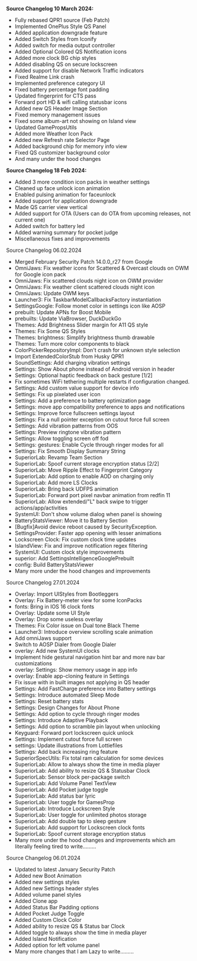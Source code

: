 <b>Source Changelog 10 March 2024:</b>
- Fully rebased QPR1 source (Feb Patch)
- Implemented OnePlus Style QS Panel
- Added application downgrade feature
- Added Switch Styles from Iconify
- Added switch for media output controller
- Added Optional Colored QS Notification icons
- Added more clock BG chip styles
- Added disabling QS on secure lockscreen
- Added support for disable Network Traffic indicators
- Fixed Realme Link crash
- Implemented preference category UI
- Fixed battery percentage font padding
- Updated fingerprint for CTS pass
- Forward port HD & wifi calling statusbar icons
- Added new QS Header Image Section
- Fixed memory management issues
- Fixed some album-art not showing on Island view
- Updated GamePropsUtils
- Added more Weather Icon Pack
- Added new Refresh rate Selector Page
- Added background chip for memory info view
- Fixed QS customizer background color
- And many under the hood changes

<b>Source Changelog 18 Feb 2024:</b>
- Added 3 more condition icon packs in weather settings 
- Cleaned up face unlock icon animation
- Enabled pulsing animation for faceunlock
- Added support for application downgrade
- Made QS carrier view vertical
- Added support for OTA (Users can do OTA from upcoming releases, not current one)
- Added switch for battery led
- Added warning summary for pocket judge
- Miscellaneous fixes and improvements

Source Changelog 06.02.2024
- Merged February Security Patch 14.0.0_r27 from Google 
- OmniJaws: Fix weather icons for Scattered & Overcast clouds on OWM for Google icon pack
- OmniJaws: Fix scattered clouds night icon on OWM provider
- OmniJaws: Fix weather client scattered clouds night icon
- OmniJaws: Update OWM keys
- Launcher3: Fix TaskbarModelCallbacksFactory instantiation
- SettingsGoogle: Follow monet color in settings icon like AOSP
- prebuilt: Update APNs for Boost Mobile
- prebuilts: Update ViaBrowser, DuckDuckGo
- Themes: Add Brightness Slider margin for A11 QS style
- Themes: Fix Some QS Styles
- Themes: brightness: Simplify brightness thumb drawable
- Themes: Turn more color components to black
- ColorPickerRepositoryImpl: Don't crash for unknown style selection
- Import ExtendedColorStub from Husky QPR1
- SoundSettings: Add charging vibration settings
- Settings: Show About phone instead of Android version in header
- Settings: Optional haptic feedback on back gesture [1/2]
- Fix sometimes WiFi tethering multiple restarts if configuration changed.
- Settings: Add custom value support for device info
- Settings: Fix up pixelated user icon
- Settings: Add a preference to battery optimization page
- Settings: move app compatibility preference to apps and notifications
- Settings: Improve force fullscreen settings layout
- Settings: Fix a null pointer exception on cutout force full screen
- Settings: Add vibration patterns from OOS
- Settings: Preview ringtone vibration pattern
- Settings: Allow toggling screen off fod
- Settings: gestures: Enable Cycle through ringer modes for all
- Settings: Fix Smooth Display Summary String
- SuperiorLab: Revamp Team Section
- SuperiorLab: Spoof current storage encryption status [2/2]
- SuperiorLab: Move Ripple Effect to Fingerprint Category
- SuperiorLab: Add option to enable AOD on charging only
- SuperiorLab: Add more LS Clocks
- SuperiorLab: Bring back UDFPS animation
- SuperiorLab: Forward port pixel navbar animation from redfin 11
- SuperiorLab: Allow extended/"L" back swipe to trigger actions/app/activities
- SystemUI: Don't show volume dialog when panel is showing
- BatteryStatsViewer: Move it to Battery Section
- [Bugfix]Avoid device reboot caused by SecurityException.
- SettingsProvider: Faster app opening with lesser animations
- Lockscreen Clock: Fix custom clock time updates
- IslandView: Fix and improve notification regex filtering
- SystemUI: Custom clock style improvements
- superior: Add SettingsIntelligenceGooglePrebuilt
- config: Build BatteryStatsViewer
- Many more under the hood changes and improvements

Source Changelog 27.01.2024
- Overlay: Import UIStyles from Bootleggers
- Overlay: Fix Battery-meter view for some IconPacks
- fonts: Bring in IOS 16 clock fonts
- Overlay: Update some UI Style
- Overlay: Drop some useless overlay
- Themes: Fix Color issue on Dual tone Black Theme
- Launcher3: Introduce overview scrolling scale animation
- Add omniJaws support
- Switch to AOSP Dialer from Google Dialer
- overlay: Add new SystemUI clocks
- Implement hide gestural navigation hint bar and more nav bar customizations
- overlay: Settings: Show memory usage in app info
- overlay: Enable app-cloning feature in Settings
- Fix issue with in built images not applying in QS header
- Settings: Add FastCharge preference into Battery settings
- Settings: Introduce automated Sleep Mode
- Settings: Reset battery stats
- Settings: Design Changes for About Phone
- Settings: Add option to cycle through ringer modes
- Settings: Introduce Adaptive Playback
- Settings: Add option to scramble pin layout when unlocking
- Keyguard: Forward port lockscreen quick unlock
- Settings: Implement cutout force full screen
- settings: Update illustrations from Lottiefiles
- Settings: Add back increasing ring feature
- SuperiorSpecUtils: Fix total ram calculation for some devices
- SuperiorLab: Allow to always show the time in media player
- SuperiorLab: Add ability to resize QS & Statusbar Clock
- SuperiorLab: Sensor block per-package switch
- SuperiorLab: Add Volume Panel TextView
- SuperiorLab: Add Pocket judge toggle
- SuperiorLab: Add status bar lyric
- SuperiorLab: User toggle for GamesProp
- SuperiorLab: Introduce Lockscreen Style
- SuperiorLab: User toggle for unlimited photos storage
- SuperiorLab: Add double tap to sleep gesture
- SuperiorLab: Add support for Lockscreen clock fonts
- SuperiorLab: Spoof current storage encryption status
- Many more under the hood changes and improvements which am literally feeling tired to write.........

Source Changelog 06.01.2024
- Updated to latest January Security Patch 
- Added new Boot Animation
- Added new settings styles
- Added new Settings header styles
- Added volume panel styles
- Added Clone app
- Added Status Bar Padding options
- Added Pocket Judge Toggle
- Added Custom Clock Color
- Added ability to resize QS & Status bar Clock
- Added toggle to always show the time in media player
- Added Island Notification
- Added option for left volume panel
- Many more changes that I am Lazy to write.........
